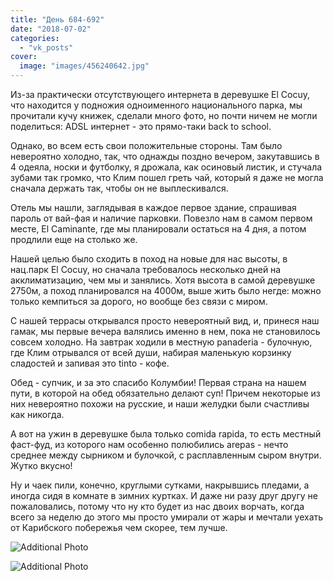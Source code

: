 ```yaml
---
title: "День 684-692"
date: "2018-07-02"
categories: 
  - "vk_posts"
cover:
  image: "images/456240642.jpg"
---
```


Из-за практически отсутствующего интернета в деревушке El Cocuy, что находится у подножия одноименного национального парка, мы прочитали кучу книжек, сделали много фото, но почти ничем не могли поделиться: ADSL интернет - это прямо-таки back to school.

<!--more-->

Однако, во всем есть свои положительные стороны. Там было невероятно холодно, так, что однажды поздно вечером, закутавшись в 4 одеяла, носки и футболку, я дрожала, как осиновый листик, и стучала зубами так громко, что Клим пошел греть чай, который я даже не могла сначала держать так, чтобы он не выплескивался.

Отель мы нашли, заглядывая в каждое первое здание, спрашивая пароль от вай-фая и наличие парковки. Повезло нам в самом первом месте, El Caminante, где мы планировали остаться на 4 дня, а потом продлили еще на столько же.

Нашей целью было сходить в поход на новые для нас высоты, в нац.парк El Cocuy, но сначала требовалось несколько дней на акклиматизацию, чем мы и занялись. Хотя высота в самой деревушке 2750м, а поход планировался на 4000м, выше жить было негде: можно только кемпиться за дорого, но вообще без связи с миром.

С нашей террасы открывался просто невероятный вид, и, принеся наш гамак, мы первые вечера валялись именно в нем, пока не становилось совсем холодно. На завтрак ходили в местную panaderia - булочную, где Клим отрывался от всей души, набирая маленькую корзинку сладостей и запивая это tinto - кофе.

Обед - супчик, и за это спасибо Колумбии! Первая страна на нашем пути, в которой на обед обязательно делают суп! Причем некоторые из них невероятно похожи на русские, и наши желудки были счастливы как никогда.

А вот на ужин в деревушке была только comida rapida, то есть местный фаст-фуд, из которого нам особенно полюбились arepas - нечто среднее между сырником и булочкой, с расплавленным сыром внутри. Жутко вкусно!

Ну и чаек пили, конечно, круглыми сутками, накрывшись пледами, а иногда сидя в комнате в зимних куртках. И даже ни разу друг другу не пожаловались, потому что ну кто будет из нас двоих ворчать, когда всего за неделю до этого мы просто умирали от жары и мечтали уехать от Карибского побережья чем скорее, тем лучше.

![Additional Photo](https://vodpop.ru/wp-content/uploads/2023/07/456240643.jpg)

![Additional Photo](https://vodpop.ru/wp-content/uploads/2023/07/456240644.jpg)
